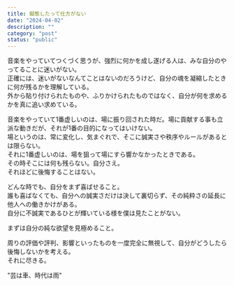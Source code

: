 ```yaml
---
title: 擬態したって仕方がない
date: "2024-04-02"
description: ""
category: "post"
status: "public"
---
```


音楽をやっていてつくづく思うが、強烈に何かを成し遂げる人は、みな自分のやってることに迷いがない。  
正確には、迷いがないなんてことはないのだろうけど、自分の魂を凝縮したときに何が残るかを理解している。  
外から貼り付けられたものや、ふりかけられたものではなく、自分が何を求めるかを真に追い求めている。  
  
音楽をやっていて1番虚しいのは、場に振り回された時だ。場に貢献する事も立派な動きだが、それが1番の目的になってはいけない。  
場というのは、常に変化し、気まぐれで、そこに誠実さや秩序やルールがあるとは限らない。  
それに1番虚しいのは、場を狙って場にすら響かなかったときである。  
その時そこには何も残らない。自分さえ。  
それほどに後悔することはない。  
  
どんな時でも、自分をまず喜ばせること。  
誰も喜ばなくても、自分への誠実さだけは決して裏切らず、その純粋さの延長に他人への働きかけがある。  
自分に不誠実であるひとが輝いている様を僕は見たことがない。  
  
まずは自分の純な欲望を見極めること。  
  
周りの評価や評判、影響といったものを一度完全に無視して、自分がどうしたら後悔しないかを考える。  
それに尽きる。  
  
"芸は車、時代は雨"  
  